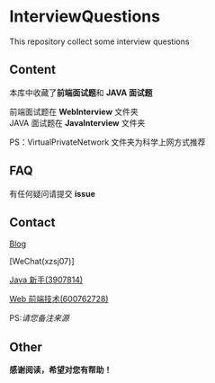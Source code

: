 # InterviewQuestions
This repository collect some interview questions
  

## Content  
本库中收藏了**前端面试题**和 **JAVA 面试题**  

前端面试题在 **WebInterview** 文件夹  
JAVA 面试题在 **JavaInterview** 文件夹  

PS：VirtualPrivateNetwork 文件夹为科学上网方式推荐 


## FAQ  
有任何疑问请提交 **issue**  


## Contact  
[Blog](https://www.cnblogs.com/xzsj)  
  
[WeChat(xzsj07)]  
  
[Java 新手(3907814)](https://qm.qq.com/cgi-bin/qm/qr?k=Q_913y_AgJ0DEMyu_irgG3ffMlSds1S2&authKey=AEsTfOL%2Frw%2F6Pv8x2p1ggufGH0rQnYallIcRNcIz%2FOlDgz68jpfR9S8YZiVvpsFI&noverify=0&group_code=3907814) 
  
[Web 前端技术(600762728)](https://jq.qq.com/?_wv=1027&k=eH3KoGCO)

PS:*请您备注来源*

## Other  
**感谢阅读，希望对您有帮助！**  

